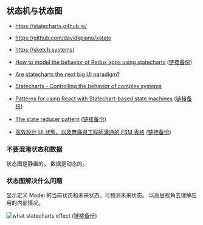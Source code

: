 ## 状态机与状态图

- https://statecharts.github.io/
- https://github.com/davidkpiano/xstate
- https://sketch.systems/

- [How to model the behavior of Redux apps using statecharts](https://medium.freecodecamp.org/how-to-model-the-behavior-of-redux-apps-using-statecharts-5e342aad8f66) ([链接备份](https://web.archive.org/web/20221126090834/https://www.freecodecamp.org/news/how-to-model-the-behavior-of-redux-apps-using-statecharts-5e342aad8f66))
- [Are statecharts the next big UI paradigm?](https://www.slideshare.net/lmatteis/are-statecharts-the-next-big-ui-paradigm)
- [Statecharts - Controlling the behavior of complex systems](https://www.slideshare.net/lmatteis/statecharts-controlling-the-behavior-of-complex-systems)
- [Patterns for using React with Statechart-based state machines](https://medium.freecodecamp.org/patterns-for-using-react-with-statechart-based-state-machines-33e6ab754605) ([链接备份](https://web.archive.org/web/20221225155047/https://www.freecodecamp.org/news/patterns-for-using-react-with-statechart-based-state-machines-33e6ab754605))
- [The state reducer pattern](https://blog.kentcdodds.com/the-state-reducer-pattern-%EF%B8%8F-b40316cfac57) ([链接备份](https://web.archive.org/web/20221004124601/https://kentcdodds.com/blog/the-state-reducer-pattern))
- [高效設計 UI 狀態、以及無痛與工程師溝通的 FSM 表格](https://medium.com/@vinceshao/better-way-of-designing-ui-states-chinese-a5c43e46d391) ([链接备份](https://web.archive.org/web/20210430054937/https://medium.com/@vinceshao/better-way-of-designing-ui-states-chinese-a5c43e46d391))

### 不要混淆状态和数据

状态图是静置的。
数据是动态的。

### 状态图解决什么问题

显示定义 Model 的当前状态和未来状态。可预测未来状态。
以高层视角去理解应用的内部情况。

![what statecharts effect](https://cdn-images-1.medium.com/max/2000/1*HmQXVBOs0Srjr-USFvgcew.png)
([链接备份](https://web.archive.org/web/20230226193039/https://cdn-images-1.medium.com/max/2000/1%2AHmQXVBOs0Srjr-USFvgcew.png))
